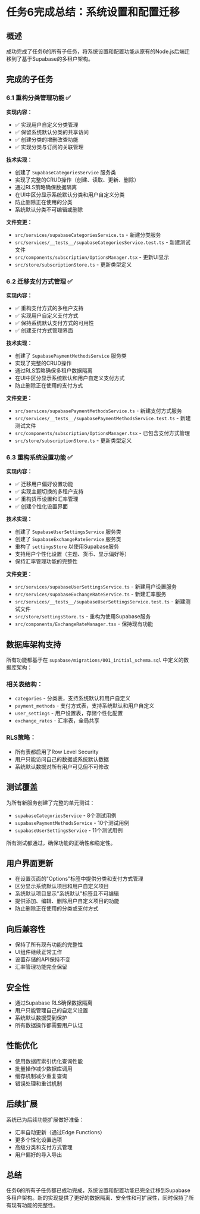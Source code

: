 # 任务6完成总结：系统设置和配置迁移

## 概述

成功完成了任务6的所有子任务，将系统设置和配置功能从原有的Node.js后端迁移到了基于Supabase的多租户架构。

## 完成的子任务

### 6.1 重构分类管理功能 ✅

**实现内容：**
- ✅ 实现用户自定义分类管理
- ✅ 保留系统默认分类的共享访问
- ✅ 创建分类的增删改查功能
- ✅ 实现分类与订阅的关联管理

**技术实现：**
- 创建了 `SupabaseCategoriesService` 服务类
- 实现了完整的CRUD操作（创建、读取、更新、删除）
- 通过RLS策略确保数据隔离
- 在UI中区分显示系统默认分类和用户自定义分类
- 防止删除正在使用的分类
- 系统默认分类不可编辑或删除

**文件变更：**
- `src/services/supabaseCategoriesService.ts` - 新建分类服务
- `src/services/__tests__/supabaseCategoriesService.test.ts` - 新建测试文件
- `src/components/subscription/OptionsManager.tsx` - 更新UI显示
- `src/store/subscriptionStore.ts` - 更新类型定义

### 6.2 迁移支付方式管理 ✅

**实现内容：**
- ✅ 重构支付方式的多租户支持
- ✅ 实现用户自定义支付方式
- ✅ 保持系统默认支付方式的可用性
- ✅ 创建支付方式管理界面

**技术实现：**
- 创建了 `SupabasePaymentMethodsService` 服务类
- 实现了完整的CRUD操作
- 通过RLS策略确保多租户数据隔离
- 在UI中区分显示系统默认和用户自定义支付方式
- 防止删除正在使用的支付方式

**文件变更：**
- `src/services/supabasePaymentMethodsService.ts` - 新建支付方式服务
- `src/services/__tests__/supabasePaymentMethodsService.test.ts` - 新建测试文件
- `src/components/subscription/OptionsManager.tsx` - 已包含支付方式管理
- `src/store/subscriptionStore.ts` - 更新类型定义

### 6.3 重构系统设置功能 ✅

**实现内容：**
- ✅ 迁移用户偏好设置功能
- ✅ 实现主题切换的多租户支持
- ✅ 重构货币设置和汇率管理
- ✅ 创建个性化设置界面

**技术实现：**
- 创建了 `SupabaseUserSettingsService` 服务类
- 创建了 `SupabaseExchangeRateService` 服务类
- 重构了 `settingsStore` 以使用Supabase服务
- 支持用户个性化设置（主题、货币、显示偏好等）
- 保持汇率管理功能的完整性

**文件变更：**
- `src/services/supabaseUserSettingsService.ts` - 新建用户设置服务
- `src/services/supabaseExchangeRateService.ts` - 新建汇率服务
- `src/services/__tests__/supabaseUserSettingsService.test.ts` - 新建测试文件
- `src/store/settingsStore.ts` - 重构为使用Supabase服务
- `src/components/ExchangeRateManager.tsx` - 保持现有功能

## 数据库架构支持

所有功能都基于在 `supabase/migrations/001_initial_schema.sql` 中定义的数据库架构：

### 相关表结构：
- `categories` - 分类表，支持系统默认和用户自定义
- `payment_methods` - 支付方式表，支持系统默认和用户自定义
- `user_settings` - 用户设置表，存储个性化配置
- `exchange_rates` - 汇率表，全局共享

### RLS策略：
- 所有表都启用了Row Level Security
- 用户只能访问自己的数据或系统默认数据
- 系统默认数据对所有用户可见但不可修改

## 测试覆盖

为所有新服务创建了完整的单元测试：
- `supabaseCategoriesService` - 8个测试用例
- `supabasePaymentMethodsService` - 10个测试用例  
- `supabaseUserSettingsService` - 11个测试用例

所有测试都通过，确保功能的正确性和稳定性。

## 用户界面更新

- 在设置页面的"Options"标签中提供分类和支付方式管理
- 区分显示系统默认项目和用户自定义项目
- 系统默认项目显示"系统默认"标签且不可编辑
- 提供添加、编辑、删除用户自定义项目的功能
- 防止删除正在使用的分类或支付方式

## 向后兼容性

- 保持了所有现有功能的完整性
- UI组件继续正常工作
- 设置存储的API保持不变
- 汇率管理功能完全保留

## 安全性

- 通过Supabase RLS确保数据隔离
- 用户只能管理自己的自定义设置
- 系统默认数据受到保护
- 所有数据操作都需要用户认证

## 性能优化

- 使用数据库索引优化查询性能
- 批量操作减少数据库调用
- 缓存机制减少重复查询
- 错误处理和重试机制

## 后续扩展

系统已为后续功能扩展做好准备：
- 汇率自动更新（通过Edge Functions）
- 更多个性化设置选项
- 高级分类和支付方式管理
- 用户偏好的导入导出

## 总结

任务6的所有子任务都已成功完成，系统设置和配置功能已完全迁移到Supabase多租户架构。新的实现提供了更好的数据隔离、安全性和可扩展性，同时保持了所有现有功能的完整性。